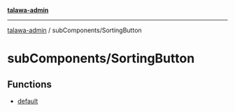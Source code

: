 [**talawa-admin**](../../README.md)

***

[talawa-admin](../../README.md) / subComponents/SortingButton

# subComponents/SortingButton

## Functions

- [default](functions/default.md)
